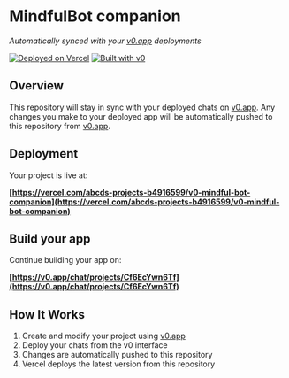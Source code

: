 # MindfulBot companion

*Automatically synced with your [v0.app](https://v0.app) deployments*

[![Deployed on Vercel](https://img.shields.io/badge/Deployed%20on-Vercel-black?style=for-the-badge&logo=vercel)](https://vercel.com/abcds-projects-b4916599/v0-mindful-bot-companion)
[![Built with v0](https://img.shields.io/badge/Built%20with-v0.app-black?style=for-the-badge)](https://v0.app/chat/projects/Cf6EcYwn6Tf)

## Overview

This repository will stay in sync with your deployed chats on [v0.app](https://v0.app).
Any changes you make to your deployed app will be automatically pushed to this repository from [v0.app](https://v0.app).

## Deployment

Your project is live at:

**[https://vercel.com/abcds-projects-b4916599/v0-mindful-bot-companion](https://vercel.com/abcds-projects-b4916599/v0-mindful-bot-companion)**

## Build your app

Continue building your app on:

**[https://v0.app/chat/projects/Cf6EcYwn6Tf](https://v0.app/chat/projects/Cf6EcYwn6Tf)**

## How It Works

1. Create and modify your project using [v0.app](https://v0.app)
2. Deploy your chats from the v0 interface
3. Changes are automatically pushed to this repository
4. Vercel deploys the latest version from this repository